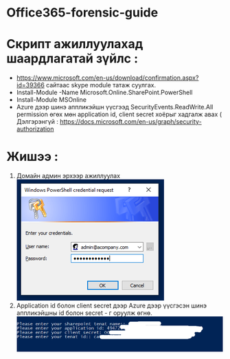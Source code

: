 # Office365-forensic-guide


# Скрипт ажиллуулахад шаардлагатай зүйлс :

  - https://www.microsoft.com/en-us/download/confirmation.aspx?id=39366 сайтаас skype module татаж суулгах.
  - Install-Module -Name Microsoft.Online.SharePoint.PowerShell 
  - Install-Module MSOnline
  - Azure дээр шинэ аппликэйшн үүсгээд SecurityEvents.ReadWrite.All permission өгөх мөн application id, client secret хоёрыг хадгалж авах ( Дэлгэрэнгүй : https://docs.microsoft.com/en-us/graph/security-authorization 
  
# Жишээ :  

  1. Домайн админ эрхээр ажиллуулах
  ![aaa](/images/domain_credential.png)
  2. Application id болон client secret дээр Azure дээр үүсгэсэн шинэ аппликэйшны id болон secret - г оруулж өгнө. 
  ![aaaa](/images/credentials.png)
  
